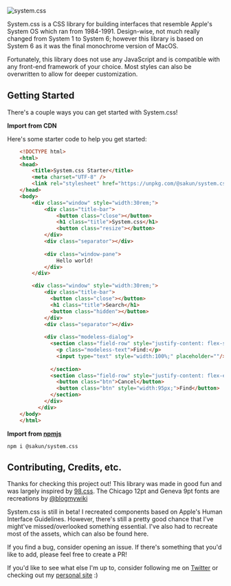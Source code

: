
![system.css](https://i.imgur.com/0RbDEWz.png)

System.css is a CSS library for building interfaces that resemble Apple's System OS which ran from 1984-1991. Design-wise, not much really changed from System 1 to System 6; however this library is based on System 6 as it was the final monochrome version of MacOS.

Fortunately, this library does not use any JavaScript and is compatible with any front-end framework of your choice. Most styles can also be overwritten to allow for deeper customization.

## Getting Started
There's a couple ways you can get started with System.css!

**Import from CDN**

Here's some starter code to help you get started:
```html
    <!DOCTYPE html>
    <html>
    <head>
        <title>System.css Starter</title>
        <meta charset="UTF-8" />
        <link rel="stylesheet" href="https://unpkg.com/@sakun/system.css@0.1.0/dist/system.css" />
    </head>
    <body>
        <div class="window" style="width:30rem;">
            <div class="title-bar"> 
                <button class="close"></button>
                <h1 class="title">System.css</h1>
                <button class="resize"></button>
            </div>
            <div class="separator"></div>
            
            <div class="window-pane">
                Hello world!
            </div>
        </div>

        <div class="window" style="width:30rem;">
            <div class="title-bar"> 
              <button class="close"></button>
              <h1 class="title">Search</h1>
              <button class="hidden"></button>
            </div>
            <div class="separator"></div>
            
            <div class="modeless-dialog">
              <section class="field-row" style="justify-content: flex-start">
                <p class="modeless-text">Find:</p>
                <input type="text" style="width:100%;" placeholder=""/>
          
              </section>
              <section class="field-row" style="justify-content: flex-end">
                <button class="btn">Cancel</button>
                <button class="btn" style="width:95px;">Find</button>
              </section>
            </div>
          </div>
    </body>
    </html>
```
**Import from [npmjs](https://www.npmjs.com/package/@sakun/system.css)**

    npm i @sakun/system.css


## Contributing, Credits, etc.

Thanks for checking this project out! This library was made in good fun and was largely inspired by [98.css](https://github.com/jdan/98.css). The Chicago 12pt and Geneva 9pt fonts are recreations by [@blogmywiki](https://twitter.com/blogmywiki)

 System.css is still in beta! I recreated components based on Apple's Human Interface Guidelines. However, there's still a pretty good chance that I've might've missed/overlooked something essential. I've also had to recreate most of the assets, which can also be found here.

If you find a bug, consider opening an issue. If there's something that you'd like to add, please feel free to create a PR!

If you'd like to see what else I'm up to, consider following me on [Twitter](https://twitter.com/sakofchit) or checking out my [personal site](https://sakun.co) :)